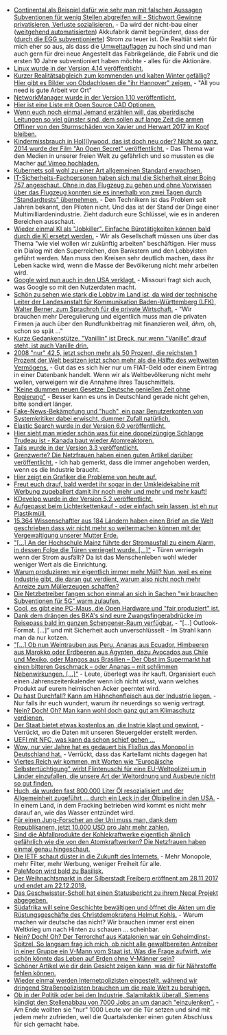 * [Continental als Beispiel dafür wie sehr man mit falschen Aussagen Subventionen für wenig Stellen abgreifen will - Stichwort Gewinne privatisieren, Verluste sozialisieren.](https://www.golem.de/news/deutschland-zu-teuer-continental-wuerde-akkus-nicht-in-deutschland-bauen-1711-131106.html) - Da wird der nicht-bau einer ([weitgehend automatisierten](https://forum.golem.de/kommentare/automobil/e-autos-continental-wuerde-akkus-nicht-in-deutschland-bauen/strom-zu-teuer/113609,4948168,4948168,read.html#msg-4948168)) Akkufabrik damit begründent, dass der ([durch die EGG subventionierte](https://forum.golem.de/kommentare/automobil/e-autos-continental-wuerde-akkus-nicht-in-deutschland-bauen/strom-zu-teuer/113609,4948168,4948168,read.html#msg-4948168)) Strom zu teuer ist. Die Realtiät sieht für mich eher so aus, als dass die [Umweltauflagen](https://forum.golem.de/kommentare/automobil/e-autos-continental-wuerde-akkus-nicht-in-deutschland-bauen/akkumulatorenherstellung-und-deutschland/113609,4948185,4948185,read.html#msg-4948185) zu hoch sind und man auch gern für drei neue Angestellt das Fabrikgelände, die Fabrik und die ersten 10 Jahre subventioniert haben möchte - alles für die Aktionäre.
* [Linux wurde in der Version 4.14 veröffentlicht.](https://www.pro-linux.de/news/1/25326/linux-kernel-414-freigegeben.html)
* [Kurzer Realitätsabgleich zum kommenden und kalten Winter gefällig? Hier gibt es Bilder von Obdachlosen die "ihr Hannover" zeigen.](https://www.heise.de/foto/meldung/Perspektivwechsel-Wohnungslose-fotografieren-ihre-Stadt-3888428.html) - "All you need is gute Arbeit vor Ort"
* [NetworkManager wurde in der Version 1.10 veröffentlicht.](https://www.pro-linux.de/news/1/25328/networkmanager-110-erschienen.html)
* [Hier ist eine Liste mit Open Source CAD Optionen.](https://opensource.com/alternatives/autocad)
* [Wenn euch noch einmal Jemand erzählen will, das oberirdische Leitungen so viel günster sind, dem sollen auf lange Zeit die armen Offliner von den Sturmschäden von Xavier und Herwart 2017 im Kopf bleiben.](https://www.golem.de/news/xavier-und-herwart-harte-geduldsprobe-fuer-telekom-kunden-nach-sturmschaeden-1711-131123.html)
* [Kindermissbrauch in Hol[l]ywood, das ist doch neu oder? Nicht so ganz, 2014 wurde der Film "An Open Secret" veröffentlicht.](https://en.wikipedia.org/wiki/An_Open_Secret) - Das Thema war den Medien in unserer freien Welt zu gefährlich und so mussten es die Macher [auf Vimeo hochladen.](https://vimeo.com/142444429)
* [Kubernets soll wohl zu einer Art allgemeinen Standard erwachsen.](https://www.golem.de/news/cloud-native-computing-foundation-kubernetes-soll-interoperabler-werden-1711-131119.html)
* [IT-Sicherheits-Fachpersonen haben sich mal die Sicherheit einer Boing 757 angeschaut. Ohne in das Flugzeug zu gehen und ohne Vorwissen über das Flugzeug konnten sie es innerhalb von zwei Tagen durch "Standardtests" übernehmen.](https://blog.fefe.de/?ts=a4f4833b) - Den Technikern ist das Problem seit Jahren bekannt, den Piloten nicht. Und das ist der Stand der Dinge einer Multimilliardenindustrie. Zieht dadurch eure Schlüssel, wie es in anderen Bereichen ausschaut.
* [Wieder einmal KI als "Jobkiller". Einfache Bürotätigkeiten können bald durch die KI ersetzt werden.](https://www.heise.de/newsticker/meldung/Chinesischer-Tech-Investor-Lee-warnt-vor-baldigem-Verlust-von-Buero-Arbeitsplaetzen-3887385.html) - Wir als Gesellschaft müssen uns über das Thema "wie viel wollen wir zukünftig arbeiten" beschäftigen. Hier muss ein Dialog mit den Superreichen, den Bankstern und den Lobbyisten geführt werden. Man muss den Kreisen sehr deutlich machen, dass ihr Leben kacke wird, wenn die Masse der Bevölkerung nicht mehr arbeiten wird.
* [Google wird nun auch in den USA verklagt.](https://www.heise.de/newsticker/meldung/Missouris-Justiz-ermittelt-gegen-Google-3889489.html) - Missouri fragt sich auch, was Google so mit den Nutzerdaten macht.
* [Schön zu sehen wie stark die Lobby im Land ist, da wird der technische Leiter der Landesanstalt für Kommunikation Baden-Württemberg (LFK), Walter Berner, zum Sprachroh für die private Wirtschaft.](https://www.golem.de/news/lfk-5g-macht-personalisiertes-radio-moeglich-1711-131136.html) - "Wir brauchen mehr Deregulierung und eigentlich muss man die privaten Firmen ja auch über den Rundfunkbeitrag mit finanzieren weil, *ähm*, oh, schon so spät ..."
* [Kurze Gedankenstütze, "Vanillin" ist Dreck, nur wenn "Vanille" drauf steht, ist auch Vanille drin.](https://netzfrauen.org/2017/11/14/plaetzchen/)
* [2008 "nur" 42,5, jetzt schon mehr als 50 Prozent, die reichsten 1 Prozent der Welt besitzen jetzt schon mehr als die Hälfte des weltweiten Vermögens.](https://www.heise.de/tp/features/Die-reichsten-1-Prozent-besitzen-mehr-als-50-Prozent-des-globalen-Vermoegens-3890296.html) - Gut das es sich hier nur um FIAT-Geld oder einem Eintrag in einer Datenbank handelt. Wenn wir als Weltbevölkerung nicht mehr wollen, verweigern wir die Annahme ihres Tauschmittels.
* ["Keine dummen neuen Gesetze: Deutsche genießen Zeit ohne Regierung"](http://www.der-postillon.com/2017/11/sondierung.html) - Besser kann es uns in Deutschland gerade nicht gehen, bitte sondiert länger.
* [Fake-News-Bekämpfung und "huch", ein paar Benutzerkonten von Systemkritiker dabei erwischt, dummer Zufall natürlich.](https://blog.fefe.de/?ts=a4f5d7b1)
* [Elastic Search wurde in der Version 6.0 veröffentlicht.](https://www.heise.de/ix/meldung/Elastic-Stack-6-0-mit-neuen-Funktionen-3890258.html)
* [Hier sieht man wieder schön was für eine doppelzüngige Schlange Trudeau ist - Kanada baut wieder Atomreaktoren.](https://www.heise.de/newsticker/meldung/Kanada-macht-ersten-Schritt-zur-Zulassung-von-Kernreaktoren-der-vierten-Generation-3889820.html)
* [Tails wurde in der Version 3.3 veröffentlicht.](https://www.pro-linux.de/news/1/25336/tails-33-freigegeben.html)
* [Grenzwerte? Die Netzfrauen haben einen guten Artikel darüber veröffentlicht.](https://netzfrauen.org/2017/11/15/53670/) - Ich hab gemerkt, dass die immer angehoben werden, wenn es die Industrie braucht.
* [Hier zeigt ein Grafiker die Probleme von heute auf.](https://www.boredpanda.com/amazing-new-illustrations-by-gunduz-aghayev-share/)
* [Freut euch drauf, bald werdet ihr sogar in der Umkleidekabine mit Werbung zugeballert damit ihr noch mehr und mehr und mehr kauft!](https://www.heise.de/newsticker/meldung/Der-digitale-Offline-Handel-Chinesischer-Online-Riese-Alibaba-digitalisiert-Laeden-3890669.html)
* [KDevelop wurde in der Version 5.2 veröffentlicht.](https://www.pro-linux.de/news/1/25340/kdevelop-52-vorgestellt.html)
* [Aufgepasst beim Lichterkettenkauf - oder einfach sein lassen, ist eh nur Plastikmüll.](https://www.heise.de/make/meldung/Lebensgefahr-zu-Weihnachten-Trotz-EU-Warnung-gefaehrliche-Lichterketten-im-Handel-3888611.html)
* [15.364 Wissenschaftler aus 184 Ländern haben einen Brief an die Welt geschrieben dass wir nicht mehr so weitermachen können mit der Vergewaltigung unserer Mutter Erde.](http://www.sonnenseite.com/de/zukunft/brandbrief-15.000-forscher-richten-eine-warnung-an-die-menschheit.html)
* ["[...] An der Hochschule Mainz führte der Stromausfall zu einem Alarm, in dessen Folge die Türen verriegelt wurde. [...]"](https://blog.fefe.de/?ts=a4f3a157) - Türen verriegeln wenn der Strom ausfällt? Da ist das Menschenleben wohl wieder weniger Wert als die Einrichtung.
* [Warum produzieren wir eigentlich immer mehr Müll? Nun, weil es eine Industrie gibt, die daran gut verdient, warum also nicht noch mehr Anreize zum Müllerzeugen schaffen?](https://netzfrauen.org/2017/11/16/muelltonne/)
* [Die Netzbetreiber fangen schon einmal an sich in Sachen "wir brauchen Subventionen für 5G" warm zulaufen.](https://www.golem.de/news/bt-fuer-betreiber-ist-5g-ein-gewaltiges-upgrade-des-netzwerks-1711-131174.html)
* [Cool, es gibt eine PC-Maus, die Open Hardware und "fair produziert" ist.](https://www.pro-linux.de/news/1/25342/faire-maus-als-open-hardware.html)
* [Dank dem drängen des BKA's sind eure Zwangsfingerabdrücke im Reisepass bald im ganzen Schengener-Raum verfügbar.](https://www.heise.de/newsticker/meldung/BKA-Chef-Deutsche-Fingerabdruecke-kommen-nach-Schengen-3891722.html) - "[...] Outlook-Format. [...]" und mit Sicherheit auch unverschlüsselt - Im Strahl kann man da nur kotzen.
* ["[...] Ob nun Weintrauben aus Peru, Ananas aus Ecuador, Himbeeren aus Marokko oder Erdbeeren aus Ägypten, dazu Avocados aus Chile und Mexiko, oder Mangos aus Brasilien – Der Obst im Supermarkt hat einen bitteren Geschmack – oder  Ananas – mit schlimmen Nebenwirkungen. [...]"](https://netzfrauen.org/2017/11/16/cop23/) - Leute, überlegt was ihr kauft. Organisiert euch einen Jahrenszeitenkalender wenn ich nicht wisst, wann welches Produkt auf eurem heimischen Acker geerntet wird.
* [Du hast Durchfall? Kann am Hähnchenfleisch aus der Industrie liegen.](https://netzfrauen.org/2017/11/15/53673/) - Nur falls ihr euch wundert, warum ihr neuerdings so wenig vertragt.
* [Nein? Doch! Oh? Man kann wohl doch ganz gut am Klimaschutz verdienen.](http://www.tagesspiegel.de/politik/geheime-bdi-studie-auch-industrie-erwartet-wachstum-durch-klimaschutz/20583830.html)
* [Der Staat bietet etwas kostenlos an, die Instrie klagt und gewinnt.](https://www.lto.de/recht/nachrichten/n/lg-bonn-16o2116-wetter-app-deutscher-wetterdienst-wettbewerbsrechtlich-unzulaessig/) - Verrückt, wo die Daten mit unseren Steuergelder erstellt werden.
* [UEFI mit NFC, was kann da schon schief gehen ...](https://www.heise.de/newsticker/meldung/UEFI-soll-NFC-lernen-3891140.html)
* [Wow, nur vier Jahre hat es gedauert bis FlixBus das Monopol in Deutschland hat.](https://www.heise.de/tp/features/Flix-in-die-USA-3889498.html) - Verrückt, dass das Kartellamt nichts dagegen hat
* [Viertes Reich wir kommen, mit Worten wie "Europäische Selbstertüchtigung" wirbt Flintenuschi für eine EU-Weltpolizei um in Länder einzufallen, die unsere Art der Weltordnung und Ausbeute nicht so gut finden.](https://peds-ansichten.de/2017/11/was-die-militarisierung-der-eu-mit-stefan-kornelius-zu-tun-hat/)
* [Huch, da wurden fast 800.000 Liter Öl resozialisiert und der Allgemeinheit zugeführt ... durch ein Leck in der Ölpipeline in den USA.](http://www.spiegel.de/wirtschaft/unternehmen/leck-in-keystone-pipeline-rund-795-000-liter-oel-ausgetreten-a-1178415.html) - In einem Land, in dem Fracking betrieben wird kommt es nicht mehr darauf an, wie das Wasser entzündet wird.
* [Für einen Jung-Forscher an der Uni muss man, dank dem Republikanern, jetzt 10.000 USD pro Jahr mehr zahlen.](https://blog.fefe.de/?ts=a4f06771)
* [Sind die Abfallprodukte der Kohlekraftwerke eigentlich ähnlich gefährlich wie die von den Atomkraftwerken? Die Netzfrauen haben einmal genau hingeschaut.](https://netzfrauen.org/2017/11/17/kohleasche/)
* [Die IETF schaut düster in die Zukunft des Internets.](https://www.heise.de/newsticker/meldung/Internet-anno-2047-Zwischen-IPv4-Quantentransport-und-Fax-3892390.html) - Mehr Monopole, mehr Filter, mehr Werbung, weniger Freiheit für alle.
* [PaleMoon wird bald zu Basilisk.](https://forum.palemoon.org/viewtopic.php?f=1&p=127347#p127347)
* [Der Weihnachtsmarkt in der Silberstadt Freiberg eröffnent am 28.11.2017 und endet am 22.12.2018.](https://www.youtube.com/watch?v=s_1yfqy5cxk)
* [Das Geschwisster-Scholl hat einen Statusbericht zu ihrem Nepal Projekt abgegeben.](https://www.youtube.com/watch?v=W8t2dEsMdQA)
* [Südafrika will seine Geschichte bewältigen und öffnet die Akten um die Rüstungsgeschäfte des Christdemokratens Helmut Kohls.](https://blog.fefe.de/?ts=a4eec00e) - Warum machen wir deutsche das nicht? Wir brauchen immer erst einen Weltkrieg um nach Hinten zu schauen ... scheinbar.
* [Nein? Doch! Oh? Der Terrorchef aus Katalonien war ein Geheimdinst-Spitzel. So langsam frag ich mich, ob nicht alle gewaltbereiten Antreiber in einer Gruppe ein V-Mann vom Staat ist. Was die Frage aufwirft, wie schön könnte das Leben auf Erden ohne V-Männer sein?](https://www.heise.de/tp/features/Terrorchef-aus-Katalonien-war-Geheimdienst-Spitzel-3893222.html)
* [Schöner Artikel wie dir dein Gesicht zeigen kann, was dir für Nährstoffe fehlen können.](https://www.smarticular.net/naehrstoffmangel-gesicht-haare-haut-vitamine-mineralien/)
* [Wieder einmal werden Internetpolizisten eingestellt, während wir dringend Straßenpolizisten brauchen um die reale Welt zu beruhigen.](https://www.heise.de/newsticker/meldung/Mehr-Fahnder-gegen-Internet-Kriminalitaet-3893437.html)
* [Ob in der Politik oder bei den Industrie, Salamitaktik überall. Siemens kündigt den Stellenabbau von 7000 Jobs an um danach "einzulenken".](https://www.heise.de/newsticker/meldung/Siemens-setzt-bei-Personalabbau-auf-Kompromissbereitschaft-3893409.html) - Am Ende wollten sie "nur" 1000 Leute vor die Tür setzen und sind mit jedem mehr zufrieden, weil die Quartalsdenker einen guten Abschluss für sich gemacht habe.
